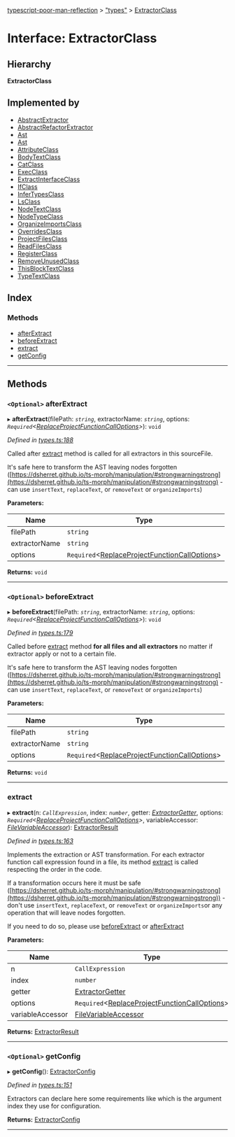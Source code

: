 [typescript-poor-man-reflection](../README.md) > ["types"](../modules/_types_.md) > [ExtractorClass](../interfaces/_types_.extractorclass.md)

# Interface: ExtractorClass

## Hierarchy

**ExtractorClass**

## Implemented by

* [AbstractExtractor](../classes/_extractors_abstractextractor_.abstractextractor.md)
* [AbstractRefactorExtractor](../classes/_extractors_source_abstractrefactorextractor_.abstractrefactorextractor.md)
* [Ast](../classes/_extractors_source_printast_.ast.md)
* [Ast](../classes/_extractors_source_printast_.ast.md)
* [AttributeClass](../classes/_extractors_core_attribute_.attributeclass.md)
* [BodyTextClass](../classes/_extractors_basic_bodytext_.bodytextclass.md)
* [CatClass](../classes/_extractors_fs_cat_.catclass.md)
* [ExecClass](../classes/_extractors_fs_exec_.execclass.md)
* [ExtractInterfaceClass](../classes/_extractors_source_extractinterface_.extractinterfaceclass.md)
* [IfClass](../classes/_extractors_core_if_.ifclass.md)
* [InferTypesClass](../classes/_extractors_source_infertypes_.infertypesclass.md)
* [LsClass](../classes/_extractors_fs_ls_.lsclass.md)
* [NodeTextClass](../classes/_extractors_basic_nodetext_.nodetextclass.md)
* [NodeTypeClass](../classes/_extractors_source_nodetype_.nodetypeclass.md)
* [OrganizeImportsClass](../classes/_extractors_source_organizeimports_.organizeimportsclass.md)
* [OverridesClass](../classes/_extractors_source_overrides_.overridesclass.md)
* [ProjectFilesClass](../classes/_extractors_fs_projectfiles_.projectfilesclass.md)
* [ReadFilesClass](../classes/_extractors_fs_readfiles_.readfilesclass.md)
* [RegisterClass](../classes/_extractors_core_register_.registerclass.md)
* [RemoveUnusedClass](../classes/_extractors_source_removeunused_.removeunusedclass.md)
* [ThisBlockTextClass](../classes/_extractors_basic_thisblocktext_.thisblocktextclass.md)
* [TypeTextClass](../classes/_extractors_basic_typetext_.typetextclass.md)

## Index

### Methods

* [afterExtract](_types_.extractorclass.md#afterextract)
* [beforeExtract](_types_.extractorclass.md#beforeextract)
* [extract](_types_.extractorclass.md#extract)
* [getConfig](_types_.extractorclass.md#getconfig)

---

## Methods

<a id="afterextract"></a>

### `<Optional>` afterExtract

▸ **afterExtract**(filePath: *`string`*, extractorName: *`string`*, options: *`Required`<[ReplaceProjectFunctionCallOptions](_types_.replaceprojectfunctioncalloptions.md)>*): `void`

*Defined in [types.ts:188](https://github.com/cancerberosgx/typescript-poor-man-reflection/blob/ab533ef/src/types.ts#L188)*

Called after [extract](_types_.extractorclass.md#extract) method is called for all extractors in this sourceFile.

It's safe here to transform the AST leaving nodes forgotten ([https://dsherret.github.io/ts-morph/manipulation/#strongwarningstrong](https://dsherret.github.io/ts-morph/manipulation/#strongwarningstrong) - can use `insertText`, `replaceText`, or `removeText` or `organizeImports`)

**Parameters:**

| Name | Type |
| ------ | ------ |
| filePath | `string` |
| extractorName | `string` |
| options | `Required`<[ReplaceProjectFunctionCallOptions](_types_.replaceprojectfunctioncalloptions.md)> |

**Returns:** `void`

___
<a id="beforeextract"></a>

### `<Optional>` beforeExtract

▸ **beforeExtract**(filePath: *`string`*, extractorName: *`string`*, options: *`Required`<[ReplaceProjectFunctionCallOptions](_types_.replaceprojectfunctioncalloptions.md)>*): `void`

*Defined in [types.ts:179](https://github.com/cancerberosgx/typescript-poor-man-reflection/blob/ab533ef/src/types.ts#L179)*

Called before [extract](_types_.extractorclass.md#extract) method **for all files and all extractors** no matter if extractor apply or not to a certain file.

It's safe here to transform the AST leaving nodes forgotten ([https://dsherret.github.io/ts-morph/manipulation/#strongwarningstrong](https://dsherret.github.io/ts-morph/manipulation/#strongwarningstrong) - can use `insertText`, `replaceText`, or `removeText` or `organizeImports`)

**Parameters:**

| Name | Type |
| ------ | ------ |
| filePath | `string` |
| extractorName | `string` |
| options | `Required`<[ReplaceProjectFunctionCallOptions](_types_.replaceprojectfunctioncalloptions.md)> |

**Returns:** `void`

___
<a id="extract"></a>

###  extract

▸ **extract**(n: *`CallExpression`*, index: *`number`*, getter: *[ExtractorGetter](../modules/_types_.md#extractorgetter)*, options: *`Required`<[ReplaceProjectFunctionCallOptions](_types_.replaceprojectfunctioncalloptions.md)>*, variableAccessor: *[FileVariableAccessor](_types_.filevariableaccessor.md)*): [ExtractorResult](_types_.extractorresult.md)

*Defined in [types.ts:163](https://github.com/cancerberosgx/typescript-poor-man-reflection/blob/ab533ef/src/types.ts#L163)*

Implements the extraction or AST transformation. For each extractor function call expression found in a file, its method [extract](_types_.extractorclass.md#extract) is called respecting the order in the code.

If a transformation occurs here it must be safe ([https://dsherret.github.io/ts-morph/manipulation/#strongwarningstrong](https://dsherret.github.io/ts-morph/manipulation/#strongwarningstrong)) - don't use `insertText`, `replaceText`, or `removeText` or `organizeImports`or any operation that will leave nodes forgotten.

If you need to do so, please use [beforeExtract](_types_.extractorclass.md#beforeextract) or [afterExtract](_types_.extractorclass.md#afterextract)

**Parameters:**

| Name | Type |
| ------ | ------ |
| n | `CallExpression` |
| index | `number` |
| getter | [ExtractorGetter](../modules/_types_.md#extractorgetter) |
| options | `Required`<[ReplaceProjectFunctionCallOptions](_types_.replaceprojectfunctioncalloptions.md)> |
| variableAccessor | [FileVariableAccessor](_types_.filevariableaccessor.md) |

**Returns:** [ExtractorResult](_types_.extractorresult.md)

___
<a id="getconfig"></a>

### `<Optional>` getConfig

▸ **getConfig**(): [ExtractorConfig](_types_.extractorconfig.md)

*Defined in [types.ts:151](https://github.com/cancerberosgx/typescript-poor-man-reflection/blob/ab533ef/src/types.ts#L151)*

Extractors can declare here some requirements like which is the argument index they use for configuration.

**Returns:** [ExtractorConfig](_types_.extractorconfig.md)

___

